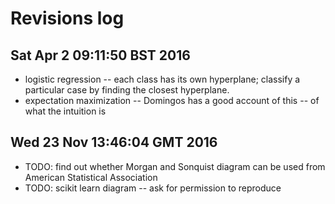# Revisions log


## Sat Apr  2 09:11:50 BST 2016

- logistic regression  -- each class has its own hyperplane; classify a particular case by finding the closest hyperplane.
- expectation maximization -- Domingos has a good account of this -- of what the intuition is


## Wed 23 Nov 13:46:04 GMT 2016

- TODO: find out whether Morgan and Sonquist diagram can be used from American Statistical Association
- TODO: scikit learn diagram -- ask for permission to reproduce

